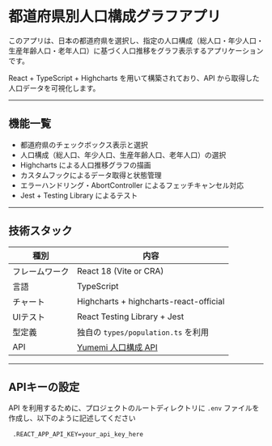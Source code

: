 # 都道府県別人口構成グラフアプリ

このアプリは、日本の都道府県を選択し、指定の人口構成（総人口・年少人口・生産年齢人口・老年人口）に基づく人口推移をグラフ表示するアプリケーションです。

React + TypeScript + Highcharts を用いて構築されており、API から取得した人口データを可視化します。

---

## 機能一覧

- 都道府県のチェックボックス表示と選択
- 人口構成（総人口、年少人口、生産年齢人口、老年人口）の選択
- Highcharts による人口推移グラフの描画
- カスタムフックによるデータ取得と状態管理
- エラーハンドリング・AbortController によるフェッチキャンセル対応
- Jest + Testing Library によるテスト

---

## 技術スタック

| 種別             | 内容                                   |
|------------------|----------------------------------------|
| フレームワーク   | React 18 (Vite or CRA)                 |
| 言語             | TypeScript                             |
| チャート         | Highcharts + highcharts-react-official |
| UIテスト         | React Testing Library + Jest           |
| 型定義           | 独自の `types/population.ts` を利用    |
| API              | [Yumemi 人口構成 API](https://yumemi-frontend-engineer-codecheck-api.vercel.app) |

---

## APIキーの設定
API を利用するために、プロジェクトのルートディレクトリに `.env` ファイルを作成し、以下のように記述してください
<pre> <code>.REACT_APP_API_KEY=your_api_key_here </code> </pre>

